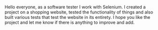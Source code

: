 Hello everyone, as a software tester I work with Selenium.
I created a project on a shopping website, tested the functionality of things and also built various tests that test the website in its entirety.
I hope you like the project and let me know if there is anything to improve and add.
